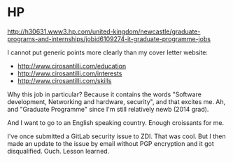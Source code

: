 # HP

http://h30631.www3.hp.com/united-kingdom/newcastle/graduate-programs-and-internships/jobid6109274-it-graduate-programme-jobs

I cannot put generic points more clearly than my cover letter website:

- http://www.cirosantilli.com/education
- http://www.cirosantilli.com/interests
- http://www.cirosantilli.com/skills

Why this job in particular? Because it contains the words "Software development, Networking and hardware, security", and that excites me. Ah, and "Graduate Programme" since I'm still relatively newb (2014 grad).

And I want to go to an English speaking country. Enough croissants for me.

I've once submitted a GitLab security issue to ZDI. That was cool. But I then made an update to the issue by email without PGP encryption and it got disqualified. Ouch. Lesson learned.
